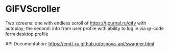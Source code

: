 # GIFVScroller

Two screens: one with endless scroll of https://tjournal.ru/gifv with autoplay;
the second: info from user profile with ability to log in via qr-code form desktop profile

API Documentation: 
https://cmtt-ru.github.io/osnova-api/swagger.html
